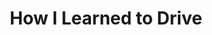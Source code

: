 ---
title: "How I Learned to Drive"
poster: how-i-learned-to-drive.jpg
header: ''
description: >-
  Mary-Louise Parker and David Morse reunite for the Broadway debut of Paula
  Vogel's Pulitzer-winning play.
theater: Samuel J Friedman Theatre
original_preview: '2022-03-29'
original_opening: '2022-04-19'
preview: '2022-03-29'
opening: '2022-04-19'
closing: ''
tonyaward: false
criticspick: false
tags: 
  - Play
trailer: 'https://www.youtube.com/watch?v=CFV46RcDhFg'
website: 'https://manhattantheatreclub.com/2019-20-season/how-i-learned-to-drive/'
tickets:
  - highlight: false
    info: 'https://manhattantheatreclub.com/season-tickets/30-under-35/'
    title: $30 under 35
    type: thirtyUnder35
  - highlight: false
    info: >-
      When available, student rush tickets may be purchased in-person at the
      Friedman Theatre box office on the day of the performance. Tickets are
      $27, which includes a $2 facility fee. Limit two tickets per valid student
      I.D.
    title: $29 Student
    type: studentRush
  - highlight: false
    info: https://stubhub.prf.hn/l/7oxdpJL
    title: 2ndry Market
    type: stubhub
---